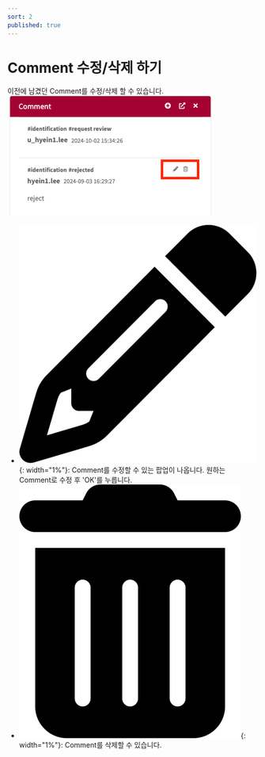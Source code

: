 ```yaml
---
sort: 2
published: true
---
```


# Comment 수정/삭제 하기

이전에 남겼던 Comment를 수정/삭제 할 수 있습니다.<br/>
![BtnEditDelComment](../../images/common/comment/btn_edit_del_comment.png)

- ![TableChangeBtn](../../images/common/oss_table_buttons/bulk_edit.png){: width="1%"}: Comment를 수정할 수 있는 팝업이 나옵니다. 원하는 Comment로 수정 후 'OK'를 누릅니다. 
- ![TableDeleteBtn](../../images/common/oss_table_buttons/trash_can.png){: width="1%"}: Comment를 삭제할 수 있습니다.